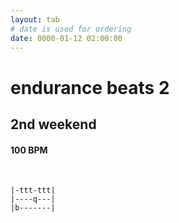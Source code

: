 ```yaml
---
layout: tab
# date is used for ordering
date: 0000-01-12 02:00:00
---
```


# endurance beats 2
## 2nd weekend

#### 100 BPM

<br/>

```
|-ttt-ttt|
|----q---|
|b-------|
```
